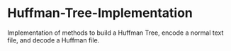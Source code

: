 # Huffman-Tree-Implementation
Implementation of methods to build a Huffman Tree, encode a normal text file, and decode a Huffman file.
